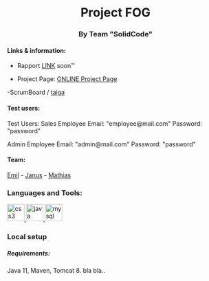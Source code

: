
<h1 align="center">Project FOG</h1>
<h3 align="center">By Team "SolidCode"</h3>

<h4>Links & information:</h4>

- Rapport [LINK](http://solidcode.xyz/Rapports/) soon™

- Project Page: [ ONLINE Project Page](http://solidcode.xyz/FOG-1.0/)

-ScrumBoard / [taiga](https://tree.taiga.io/project/mgdelux-fog/)

<h4>Test users:</h4>
<p> Test Users: Sales Employee Email: "employee@mail.com" Password: "password"</p>

<p>Admin Employee Email: "admin@mail.com" Password: "password"</p>

<h4>Team:</h4>
<a href="https://github.com/Tenz331" rel="nofollow">Emil</a> - <a href="https://github.com/Janussr" rel="nofollow">Janus</a> - <a href="https://github.com/MGDelux" rel="nofollow">Mathias</a>

<h3 align="left">Languages and Tools:</h3>
<p align="left"> <a href="https://www.w3schools.com/css/" target="_blank"> <img src="https://devicons.github.io/devicon/devicon.git/icons/css3/css3-original-wordmark.svg" alt="css3" width="40" height="40"/> </a> <a href="https://www.java.com" target="_blank"> <img src="https://devicons.github.io/devicon/devicon.git/icons/java/java-original-wordmark.svg" alt="java" width="40" height="40"/> </a> <a href="https://www.mysql.com/" target="_blank"> <img src="https://devicons.github.io/devicon/devicon.git/icons/mysql/mysql-original-wordmark.svg" alt="mysql" width="40" height="40"/> </a> </p>

<h3> Local setup</h3>
<h5>Requirements:</h5>
Java 11,
Maven, 
Tomcat 8.
bla bla..
